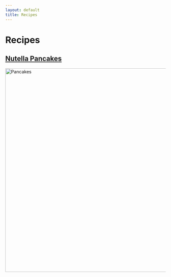 ```yaml
---
layout: default
title: Recipes
---
```


# Recipes

## [Nutella Pancakes](/recipes/nutella-pancake.html)

<img src="{{ site.baseurl }}/images/nutella-pancake.jpg" alt="Pancakes" width="640">